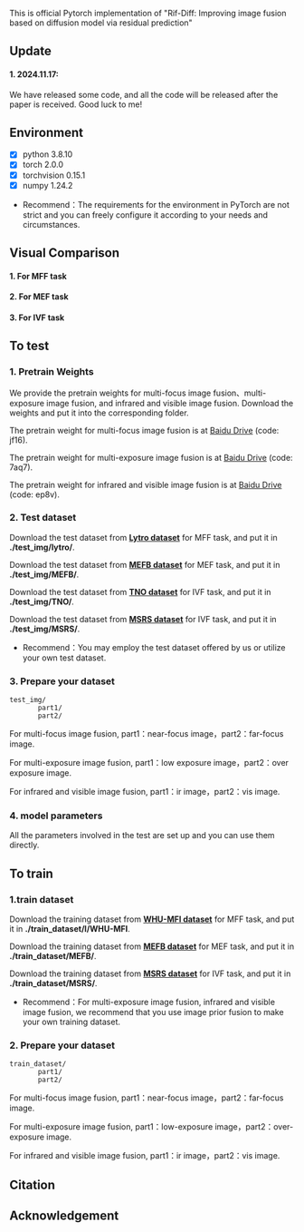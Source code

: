 This is official Pytorch implementation of "Rif-Diff: Improving image fusion based on diffusion model via residual prediction"

## Update
#### 1. 2024.11.17: 
We have released some code, and all the code will be released after the paper is received. Good luck to me!

## Environment
 - [x] python 3.8.10
 - [x] torch 2.0.0
 - [x] torchvision 0.15.1
 - [x] numpy 1.24.2
 - Recommend：The requirements for the environment in PyTorch are not strict and you can freely configure it according to your needs and circumstances.

## Visual Comparison

#### 1. For MFF task

#### 2. For MEF task

#### 3. For IVF task

## To test
### 1. Pretrain Weights
We provide the pretrain weights for multi-focus image fusion、multi-exposure image fusion, and infrared and visible image fusion. Download the weights and put it into the corresponding folder.

The pretrain weight for multi-focus image fusion is at [Baidu Drive](https://pan.baidu.com/s/14C7S3gImgB8BCecZxyb4jQ?pwd=jf16) (code: jf16).

The pretrain weight for multi-exposure image fusion is at [Baidu Drive](https://pan.baidu.com/s/1_g0EnQwq6QP-8BVCA1anQA?pwd=7aq7) (code: 7aq7).

The pretrain weight for infrared and visible image fusion is at  [Baidu Drive](https://pan.baidu.com/s/1XyRdu1ZXBvvKhmROjzmYdg?pwd=ep8v) (code: ep8v).

### 2. Test dataset
Download the test dataset from [**Lytro dataset**](https://pan.baidu.com/s/1XyRdu1ZXBvvKhmROjzmYdg?pwd=ep8v) for MFF task, and put it in **./test_img/lytro/**. 

Download the test dataset from [**MEFB dataset**](https://pan.baidu.com/s/1XyRdu1ZXBvvKhmROjzmYdg?pwd=ep8v) for MEF task, and put it in **./test_img/MEFB/**.

Download the test dataset from [**TNO dataset**](https://pan.baidu.com/s/1XyRdu1ZXBvvKhmROjzmYdg?pwd=ep8v) for IVF task, and put it in **./test_img/TNO/**.

Download the test dataset from [**MSRS dataset**](https://pan.baidu.com/s/1XyRdu1ZXBvvKhmROjzmYdg?pwd=ep8v) for IVF task, and put it in **./test_img/MSRS/**.

- Recommend：You may employ the test dataset offered by us or utilize your own test dataset.

### 3. Prepare your dataset
    test_img/
           part1/
           part2/
For multi-focus image fusion, part1：near-focus image，part2：far-focus image.

For multi-exposure image fusion, part1：low exposure image，part2：over exposure image.

For infrared and visible image fusion, part1：ir image，part2：vis image.



### 4. model parameters
All the parameters involved in the test are set up and you can use them directly.

## To train 
### 1.train dataset
Download the training dataset from [**WHU-MFI dataset**](https://pan.baidu.com/s/1XyRdu1ZXBvvKhmROjzmYdg?pwd=ep8v) for MFF task, and put it in **./train_dataset/l/WHU-MFI**. 

Download the training dataset from [**MEFB dataset**](https://pan.baidu.com/s/1XyRdu1ZXBvvKhmROjzmYdg?pwd=ep8v) for MEF task, and put it in **./train_dataset/MEFB/**.

Download the training dataset from [**MSRS dataset**](https://pan.baidu.com/s/1XyRdu1ZXBvvKhmROjzmYdg?pwd=ep8v) for IVF task, and put it in **./train_dataset/MSRS/**.

- Recommend：For multi-exposure image fusion, infrared and visible image fusion, we recommend that you use image prior fusion to make your own training dataset.

### 2. Prepare your dataset
    train_dataset/
           part1/
           part2/
For multi-focus image fusion, part1：near-focus image，part2：far-focus image.

For multi-exposure image fusion, part1：low-exposure image，part2：over-exposure image.

For infrared and visible image fusion, part1：ir image，part2：vis image.


## Citation


## Acknowledgement
